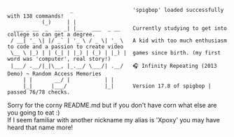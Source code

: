 ```
                    _                   'spigbop' loaded successfully with 138 commands!
           (_)     | |                  
  ___ _ __  _  __ _| |__   ___  _ __    Currently studying to get into college so can get a degree.
 / __| '_ \| |/ _` | '_ \ / _ \| '_ \   A kid with too much enthusiasm to code and a passion to create video
 \__ \ |_) | | (_| | |_) | (_) | |_) |  games since birth. (my first word was 'computer', real story!)
 |___/ .__/|_|\__, |_.__/ \___/| .__/   🎧 Infinity Repeating (2013 Demo) ~ Random Access Memories
     | |       __/ |           | |    
     |_|      |___/            |_|      Version 17.8 of spigbop | passed 76/78 checks.
```

Sorry for the corny README.md but if you don't have corn what else are you going to eat :)<br />
If I seem familiar with another nickname my alias is 'Xpoxy' you may have heard that name more!
